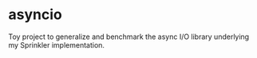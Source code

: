 # asyncio
Toy project to generalize and benchmark the async I/O library underlying
my Sprinkler implementation.
